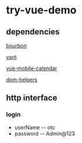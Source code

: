 # try-vue-demo

## dependencies
[bourbon](https://github.com/thoughtbot/bourbon)

[vant](https://github.com/youzan/vant)

[vue-mobile-calendar](https://github.com/lx544690189/vue-mobile-calendar)

[dom-helpers](https://www.npmjs.com/package/dom-helpers)

## http interface



### login

  * userName -- otc
  * password -- Admin@123
